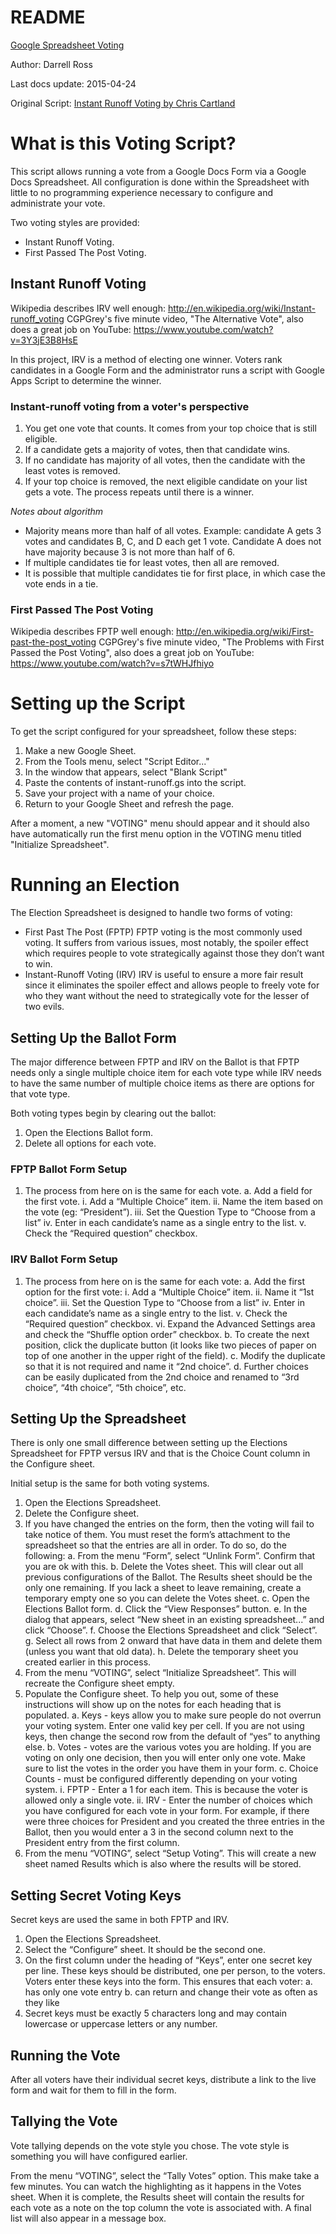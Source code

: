 # README


[Google Spreadsheet Voting](http://github.com/eukota/google_spreadsheet_voting)

Author: Darrell Ross

Last docs update: 2015-04-24

Original Script: [Instant Runoff Voting by Chris Cartland](https://github.com/cartland/instant-runoff)

# What is this Voting Script?

This script allows running a vote from a Google Docs Form via a Google Docs Spreadsheet. All configuration is done within the Spreadsheet with little to no programming experience necessary to configure and administrate your vote.

Two voting styles are provided:
* Instant Runoff Voting.
* First Passed The Post Voting.

## Instant Runoff Voting 
Wikipedia describes IRV well enough: http://en.wikipedia.org/wiki/Instant-runoff_voting
CGPGrey's five minute video, "The Alternative Vote", also does a great job on YouTube: https://www.youtube.com/watch?v=3Y3jE3B8HsE

In this project, IRV is a method of electing one winner. Voters rank candidates in a Google Form and the administrator runs a script with Google Apps Script to determine the winner.

### Instant-runoff voting from a voter's perspective

1. You get one vote that counts. It comes from your top choice that is still eligible.
2. If a candidate gets a majority of votes, then that candidate wins.
3. If no candidate has majority of all votes, then the candidate with the least votes is removed.
4. If your top choice is removed, the next eligible candidate on your list gets a vote. The process repeats until there is a winner.

_Notes about algorithm_

* Majority means more than half of all votes. Example: candidate A gets 3 votes and candidates B, C, and D each get 1 vote. Candidate A does not have majority because 3 is not more than half of 6.
* If multiple candidates tie for least votes, then all are removed.
* It is possible that multiple candidates tie for first place, in which case the vote ends in a tie.

### First Passed The Post Voting

Wikipedia describes FPTP well enough: http://en.wikipedia.org/wiki/First-past-the-post_voting
CGPGrey's five minute video, "The Problems with First Passed the Post Voting", also does a great job on YouTube: https://www.youtube.com/watch?v=s7tWHJfhiyo

# Setting up the Script
To get the script configured for your spreadsheet, follow these steps:

1. Make a new Google Sheet.
2. From the Tools menu, select "Script Editor..."
3. In the window that appears, select "Blank Script"
4. Paste the contents of instant-runoff.gs into the script.
5. Save your project with a name of your choice.
6. Return to your Google Sheet and refresh the page.

After a moment, a new "VOTING" menu should appear and it should also have automatically run the first menu option in the VOTING menu titled "Initialize Spreadsheet". 

# Running an Election
The Election Spreadsheet is designed to handle two forms of voting:

* First Past The Post (FPTP)
  FPTP voting is the most commonly used voting. It suffers from various issues, most notably, the spoiler effect which requires people to vote strategically against those they don’t want to win.
* Instant-Runoff Voting (IRV)
  IRV is useful to ensure a more fair result since it eliminates the spoiler effect and allows people to freely vote for who they want without the need to strategically vote for the lesser of two evils.

 
## Setting Up the Ballot Form

The major difference between FPTP and IRV on the Ballot is that FPTP needs only a single multiple choice item for each vote type while IRV needs to have the same number of multiple choice items as there are options for that vote type.

Both voting types begin by clearing out the ballot:

1. Open the Elections Ballot form.
2. Delete all options for each vote.

### FPTP Ballot Form Setup

1. The process from here on is the same for each vote.
	a. Add a field for the first vote.
		i. Add a “Multiple Choice” item.
		ii. Name the item based on the vote (eg: “President”).
		iii. Set the Question Type to “Choose from a list”
		iv. Enter in each candidate’s name as a single entry to the list.
		v. Check the “Required question” checkbox.

### IRV Ballot Form Setup

1. The process from here on is the same for each vote:
    a. Add the first option for the first vote:
		i. Add a “Multiple Choice” item.
		ii. Name it “1st choice”.
		iii. Set the Question Type to “Choose from a list”
		iv. Enter in each candidate’s name as a single entry to the list.
		v. Check the “Required question” checkbox.
		vi. Expand the Advanced Settings area and check the “Shuffle option order” checkbox.
	b. To create the next position, click the duplicate button (it looks like two pieces of paper on top of one another in the upper right of the field).
	c. Modify the duplicate so that it is not required and name it “2nd choice”.
	d. Further choices can be easily duplicated from the 2nd choice and renamed to “3rd choice”, “4th choice”, “5th choice”, etc.

## Setting Up the Spreadsheet
There is only one small difference between setting up the Elections Spreadsheet for FPTP versus IRV and that is the Choice Count column in the Configure sheet.

Initial setup is the same for both voting systems. 
1. Open the Elections Spreadsheet.
2. Delete the Configure sheet.
3. If you have changed the entries on the form, then the voting will fail to take notice of them. You must reset the form’s attachment to the spreadsheet so that the entries are all in order. To do so, do the following:
	a. From the menu “Form”, select “Unlink Form”. Confirm that you are ok with this.
	b. Delete the Votes sheet. This will clear out all previous configurations of the Ballot. The Results sheet should be the only one remaining. If you lack a sheet to leave remaining, create a temporary empty one so you can delete the Votes sheet.
	c. Open the Elections Ballot form.
	d. Click the “View Responses” button.
	e. In the dialog that appears, select “New sheet in an existing spreadsheet...” and click “Choose”.
	f. Choose the Elections Spreadsheet and click “Select”.
	g. Select all rows from 2 onward that have data in them and delete them (unless you want that old data).
	h. Delete the temporary sheet you created earlier in this process.
4. From the menu “VOTING”, select “Initialize Spreadsheet”. This will recreate the Configure sheet empty.
5. Populate the Configure sheet. To help you out, some of these instructions will show up on the notes for each heading that is populated.
	a. Keys - keys allow you to make sure people do not overrun your voting system. Enter one valid key per cell. If you are not using keys, then change the second row from the default of “yes” to anything else.
	b. Votes - votes are the various votes you are holding. If you are voting on only one decision, then you will enter only one vote. Make sure to list the votes in the order you have them in your form.
	c. Choice Counts - must be configured differently depending on your voting system.
		i. FPTP - Enter a 1 for each item. This is because the voter is allowed only a single vote.
		ii. IRV - Enter the number of choices which you have configured for each vote in your form. For example, if there were three choices for President and you created the three entries in the Ballot, then you would enter a 3 in the second column next to the President entry from the first column.
6. From the menu “VOTING”, select “Setup Voting”. This will create a new sheet named Results which is also where the results will be stored.

## Setting Secret Voting Keys
Secret keys are used the same in both FPTP and IRV. 

1. Open the Elections Spreadsheet.
2. Select the “Configure” sheet. It should be the second one.
3. On the first column under the heading of “Keys”, enter one secret key per line. These keys should be distributed, one per person, to the voters. Voters enter these keys into the form. This ensures that each voter:
	a. has only one vote entry
	b. can return and change their vote as often as they like
4. Secret keys must be exactly 5 characters long and may contain lowercase or uppercase letters or any number.

## Running the Vote
After all voters have their individual secret keys, distribute a link to the live form and wait for them to fill in the form.

## Tallying the Vote
Vote tallying depends on the vote style you chose. The vote style is something you will have configured earlier. 

From the menu “VOTING”, select the “Tally Votes” option. This make take a few minutes. You can watch the highlighting as it happens in the Votes sheet. When it is complete, the Results sheet will contain the results for each vote as a note on the top column the vote is associated with. A final list will also appear in a message box.

